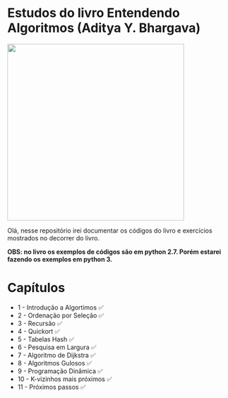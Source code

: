 # Estudos do livro Entendendo Algoritmos (Aditya Y. Bhargava)
<p>
    <img height="400px" src="https://m.media-amazon.com/images/I/71Vkg7GfPFL._AC_UF1000,1000_QL80_.jpg">
</p>
Olá, nesse repositório irei documentar os códigos do livro e exercícios mostrados no decorrer do livro.

**OBS: no livro os exemplos de códigos são em python 2.7. Porém estarei fazendo os exemplos em python 3.**

# Capítulos

- 1 - Introdução a Algortimos ✅
- 2 - Ordenação por Seleção ✅
- 3 - Recursão ✅
- 4 - Quickort ✅
- 5 - Tabelas Hash ✅
- 6 - Pesquisa em Largura ✅
- 7 - Algoritmo de Dijkstra ✅
- 8 - Algoritmos Gulosos ✅
- 9 - Programação Dinâmica ✅
- 10 - K-vizinhos mais próximos ✅
- 11 - Próximos passos ✅
